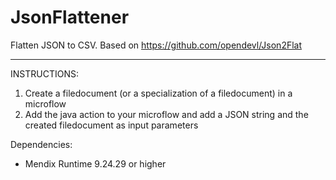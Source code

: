 # JsonFlattener
Flatten JSON to CSV. Based on https://github.com/opendevl/Json2Flat

-----------------------------------
INSTRUCTIONS:

1) Create a filedocument (or a specialization of a filedocument) in a microflow
2) Add the java action to your microflow and add a JSON string and the created filedocument as input parameters

Dependencies:

- Mendix Runtime 9.24.29 or higher
